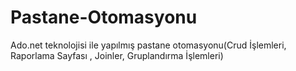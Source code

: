 # Pastane-Otomasyonu

Ado.net teknolojisi ile yapılmış pastane otomasyonu(Crud İşlemleri, Raporlama Sayfası , Joinler, Gruplandırma İşlemleri)